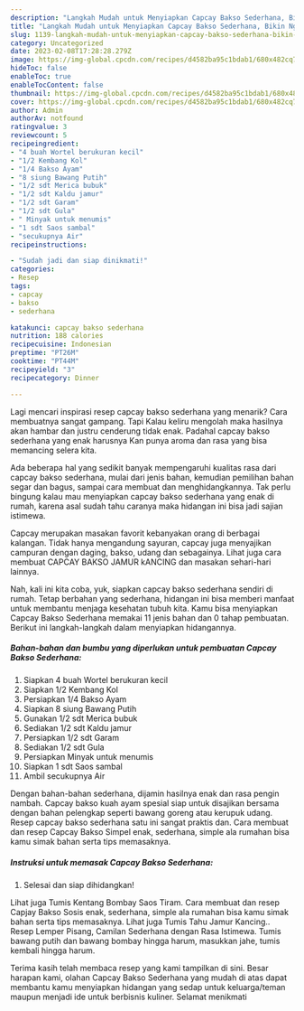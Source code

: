 ```yaml
---
description: "Langkah Mudah untuk Menyiapkan Capcay Bakso Sederhana, Bikin Ngiler"
title: "Langkah Mudah untuk Menyiapkan Capcay Bakso Sederhana, Bikin Ngiler"
slug: 1139-langkah-mudah-untuk-menyiapkan-capcay-bakso-sederhana-bikin-ngiler
category: Uncategorized
date: 2023-02-08T17:28:28.279Z
image: https://img-global.cpcdn.com/recipes/d4582ba95c1bdab1/680x482cq70/capcay-bakso-sederhana-foto-resep-utama.jpg
hideToc: false
enableToc: true
enableTocContent: false
thumbnail: https://img-global.cpcdn.com/recipes/d4582ba95c1bdab1/680x482cq70/capcay-bakso-sederhana-foto-resep-utama.jpg
cover: https://img-global.cpcdn.com/recipes/d4582ba95c1bdab1/680x482cq70/capcay-bakso-sederhana-foto-resep-utama.jpg
author: Admin
authorAv: notfound
ratingvalue: 3
reviewcount: 5
recipeingredient:
- "4 buah Wortel berukuran kecil"
- "1/2 Kembang Kol"
- "1/4 Bakso Ayam"
- "8 siung Bawang Putih"
- "1/2 sdt Merica bubuk"
- "1/2 sdt Kaldu jamur"
- "1/2 sdt Garam"
- "1/2 sdt Gula"
- " Minyak untuk menumis"
- "1 sdt Saos sambal"
- "secukupnya Air"
recipeinstructions:

- "Sudah jadi dan siap dinikmati!"
categories:
- Resep
tags:
- capcay
- bakso
- sederhana

katakunci: capcay bakso sederhana 
nutrition: 188 calories
recipecuisine: Indonesian
preptime: "PT26M"
cooktime: "PT44M"
recipeyield: "3"
recipecategory: Dinner

---
```



Lagi mencari inspirasi resep capcay bakso sederhana yang menarik? Cara membuatnya sangat gampang. Tapi Kalau keliru mengolah maka hasilnya akan hambar dan justru cenderung tidak enak. Padahal capcay bakso sederhana yang enak harusnya Kan punya aroma dan rasa yang bisa memancing selera kita.


Ada beberapa hal yang sedikit banyak mempengaruhi kualitas rasa dari capcay bakso sederhana, mulai dari jenis bahan, kemudian pemilihan bahan segar dan bagus, sampai cara membuat dan menghidangkannya. Tak perlu bingung kalau mau menyiapkan capcay bakso sederhana yang enak di rumah, karena asal sudah tahu caranya maka hidangan ini bisa jadi sajian istimewa.

Capcay merupakan masakan favorit kebanyakan orang di berbagai kalangan. Tidak hanya mengandung sayuran, capcay juga menyajikan campuran dengan daging, bakso, udang dan sebagainya. Lihat juga cara membuat CAPCAY BAKSO JAMUR kANCING dan masakan sehari-hari lainnya.


Nah, kali ini kita coba, yuk, siapkan capcay bakso sederhana sendiri di rumah. Tetap berbahan yang sederhana, hidangan ini bisa memberi manfaat untuk membantu menjaga kesehatan tubuh kita. Kamu bisa menyiapkan Capcay Bakso Sederhana memakai 11 jenis bahan dan 0 tahap pembuatan. Berikut ini langkah-langkah dalam menyiapkan hidangannya.

<!--inarticleads1-->

##### Bahan-bahan dan bumbu yang diperlukan untuk pembuatan Capcay Bakso Sederhana:

1. Siapkan 4 buah Wortel berukuran kecil
1. Siapkan 1/2 Kembang Kol
1. Persiapkan 1/4 Bakso Ayam
1. Siapkan 8 siung Bawang Putih
1. Gunakan 1/2 sdt Merica bubuk
1. Sediakan 1/2 sdt Kaldu jamur
1. Persiapkan 1/2 sdt Garam
1. Sediakan 1/2 sdt Gula
1. Persiapkan  Minyak untuk menumis
1. Siapkan 1 sdt Saos sambal
1. Ambil secukupnya Air


Dengan bahan-bahan sederhana, dijamin hasilnya enak dan rasa pengin nambah. Capcay bakso kuah ayam spesial siap untuk disajikan bersama dengan bahan pelengkap seperti bawang goreng atau kerupuk udang. Resep capcay bakso sederhana satu ini sangat praktis dan. Cara membuat dan resep Capcay Bakso Simpel enak, sederhana, simple ala rumahan bisa kamu simak bahan serta tips memasaknya. 

<!--inarticleads2-->

##### Instruksi untuk memasak Capcay Bakso Sederhana:


1. Selesai dan siap dihidangkan!

Lihat juga Tumis Kentang Bombay Saos Tiram. Cara membuat dan resep Capjay Bakso Sosis enak, sederhana, simple ala rumahan bisa kamu simak bahan serta tips memasaknya. Lihat juga Tumis Tahu Jamur Kancing.. Resep Lemper Pisang, Camilan Sederhana dengan Rasa Istimewa. Tumis bawang putih dan bawang bombay hingga harum, masukkan jahe, tumis kembali hingga harum. 

Terima kasih telah membaca resep yang kami tampilkan di sini. Besar harapan kami, olahan Capcay Bakso Sederhana yang mudah di atas dapat membantu kamu menyiapkan hidangan yang sedap untuk keluarga/teman maupun menjadi ide untuk berbisnis kuliner. Selamat menikmati
